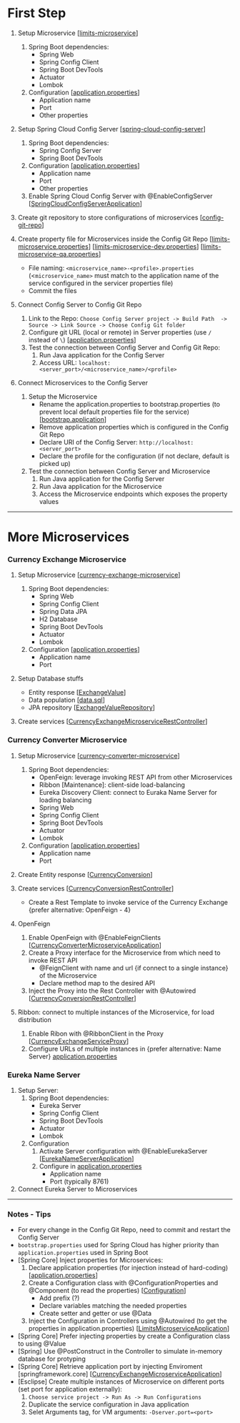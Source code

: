 # First Step

1. Setup Microservice 
[[limits-microservice]()]
   1. Spring Boot dependencies:
      - Spring Web
      - Spring Config Client
      - Spring Boot DevTools
      - Actuator
      - Lombok
   2. Configuration 
[[application.properties]()]
      - Application name
      - Port
      - Other properties

2. Setup Spring Cloud Config Server 
[[spring-cloud-config-server]()]
   1. Spring Boot dependencies:
      - Spring Config Server
      - Spring Boot DevTools
   2. Configuration 
[[application.properties]()]
      - Application name
      - Port
      - Other properties
   3. Enable Spring Cloud Config Server with @EnableConfigServer 
[[SpringCloudConfigServerApplication]()]

3. Create git repository to store configurations of microservices 
[[config-git-repo]()]

4. Create property file for Microservices inside the Config Git Repo 
[[limits-microservice.properties]()] [[limits-microservice-dev.properties]()] [[limits-microservice-qa.properties]()]
   - File naming: ```<microservice_name>-<profile>.properties``` (<```microservice_name>``` must match to the application name of the service configured in the servicer properties file)
   - Commit the files

5. Connect Config Server to Config Git Repo 
   1. Link to the Repo: ```Choose Config Server project -> Build Path  -> Source -> Link Source -> Choose Config Git folder```
   2. Configure git URL (local or remote) in Server properties (use ```/``` instead of ```\```) 
[[application.properties]()]
   3. Test the connection between Config Server and Config Git Repo:
      1. Run Java application for the Config Server
      2. Access URL: ```localhost:<server_port>/<microservice_name>/<profile>```

6. Connect Microservices to the Config Server
   1. Setup the Microservice
      - Rename the application.properties to bootstrap.properties (to prevent local default properties file for the service) 
[[bootstrap.application]()]
      - Remove application properties which is configured in the Config Git Repo
      - Declare URI of the Config Server: ```http://localhost:<server_port>```
      - Declare the profile for the configuration (if not declare, default is picked up)
   2. Test the connection between Config Server and Microservice
      1. Run Java application for the Config Server
      2. Run Java application for the Microservice
      3. Access the Microservice endpoints which exposes the property values

---

# More Microservices
### Currency Exchange Microservice
1. Setup Microservice 
[[currency-exchange-microservice]()]
   1. Spring Boot dependencies:
      - Spring Web
      - Spring Config Client
      - Spring Data JPA
      - H2 Database
      - Spring Boot DevTools
      - Actuator
      - Lombok
   2. Configuration 
[[application.properties]()]
      - Application name
      - Port

2. Setup Database stuffs 
   - Entity response
[[ExchangeValue]()]
   - Data population 
[[data.sql]()]
   - JPA repository 
[[ExchangeValueRepository]()]
3. Create services 
[[CurrencyExchangeMicroserviceRestController]()]


### Currency Converter Microservice
1. Setup Microservice 
[[currency-converter-microservice]()]
   1. Spring Boot dependencies:
      - OpenFeign: leverage invoking REST API from other Microservices
      - Ribbon [Maintenance]: client-side load-balancing
      - Eureka Discovery Client: connect to Euraka Name Server for loading balancing 
      - Spring Web
      - Spring Config Client
      - Spring Boot DevTools
      - Actuator
      - Lombok
   2. Configuration 
[[application.properties]()]
      - Application name
      - Port
2. Create Entity response 
[[CurrencyConversion]()]

3. Create services
[[CurrencyConversionRestController]()]
     - Create a Rest Template to invoke service of the Currency Exchange {prefer alternative: OpenFeign - 4}
4. OpenFeign
   1. Enable OpenFeign with @EnableFeignClients 
[[CurrencyConverterMicroserviceApplication]()]
   2. Create a Proxy interface for the Microservice from which need to invoke REST API
      - @FeignClient with name and url {if connect to a single instance} of the Microservice
      - Declare method map to the desired API
   3. Inject the Proxy into the Rest Controller with @Autowired
[[CurrencyConversionRestController]()]
5. Ribbon: connect to multiple instances of the Microservice, for load distribution
   1. Enable Ribon with @RibbonClient in the Proxy 
[[CurrencyExchangeServiceProxy]()]
   2. Configure URLs of multiple instances in {prefer alternative: Name Server}
[application.properties]()

### Eureka Name Server
1. Setup Server:
   1. Spring Boot dependencies:
      - Eureka Server
      - Spring Config Client
      - Spring Boot DevTools
      - Actuator
      - Lombok
   2. Configuration 
      1. Activate Server configuration with @EnableEurekaServer 
[[EurekaNameServerApplication]()]
      2. Configure in 
[application.properties]()
         - Application name  
         - Port (typically 8761)
2. Connect Eureka Server to Microservices


      
---

### Notes - Tips
- For every change in the Config Git Repo, need to commit and restart the Config Server
- ```bootstrap.properties``` used for Spring Cloud has higher priority than ```application.properties``` used in Spring Boot
- [Spring Core] Inject properties for Microservices:
  1. Declare application properties (for injection instead of hard-coding)  
[[application.properties]()]
  2. Create a Configuration class with @ConfigurationProperties and @Component (to read the properties) 
[[Configuration]()] 
     - Add prefix (?)
     - Declare variables matching the needed properties
     - Create setter and getter or use @Data
  3. Inject the Configuration in Controllers using @Autowired (to get the properties in application.properties) 
[[LimitsMicroserviceApplication]()]
- [Spring Core] Prefer injecting properties by create a Configuration class to using @Value
- [Spring] Use @PostConstruct in the Controller to simulate in-memory database for protyping
- [Spring Core] Retrieve application port by injecting Enviroment [springframework.core] 
[[CurrencyExchangeMicroserviceApplication]()]
- [Esclipse] Create multiple instances of Microservice on different ports (set port for application externally):
  1. ```Choose service project -> Run As -> Run Configurations```
  2. Duplicate the service configuration in Java application
  3. Selet Arguments tag, for VM arguments: ```-Dserver.port=<port>```














